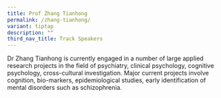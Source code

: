 ```yaml
---
title: Prof Zhang Tianhong
permalink: /zhang-tianhong/
variant: tiptap
description: ""
third_nav_title: Track Speakers
---
```

<p></p>
<p>Dr Zhang Tianhong is currently engaged in a number of large applied research
projects in the field of psychiatry, clinical psychology, cognitive psychology,
cross-cultural investigation. Major current projects involve cognition,
bio-markers, epidemiological studies, early identification of mental disorders
such as schizophrenia.</p>